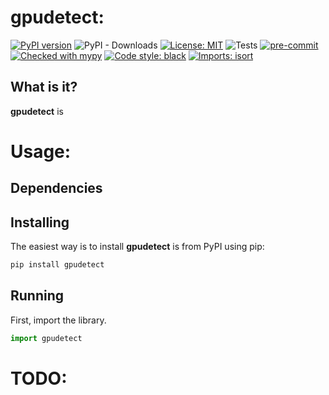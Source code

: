 # gpudetect:

[![PyPI version](https://badge.fury.io/py/gpudetect.svg)](https://badge.fury.io/py/gpudetect)
![PyPI - Downloads](https://img.shields.io/pypi/dm/gpudetect)
[![License: MIT](https://img.shields.io/badge/License-MIT-yellow.svg)](https://opensource.org/licenses/MIT)
![Tests](/gpudetect/actions/workflows/tests.yml/badge.svg)
[![pre-commit](https://img.shields.io/badge/pre--commit-enabled-brightgreen?logo=pre-commit&logoColor=white)](https://github.com/pre-commit/pre-commit)
[![Checked with mypy](http://www.mypy-lang.org/static/mypy_badge.svg)](http://mypy-lang.org/)
[![Code style: black](https://img.shields.io/badge/code%20style-black-000000.svg)](https://github.com/psf/black)
[![Imports: isort](https://img.shields.io/badge/%20imports-isort-%231674b1?style=flat&labelColor=ef8336)](https://pycqa.github.io/isort/)

## What is it?

**gpudetect** is

# Usage:

## Dependencies

## Installing

The easiest way is to install **gpudetect** is from PyPI using pip:

```sh
pip install gpudetect
```

## Running

First, import the library.

```python
import gpudetect
```

# TODO:
